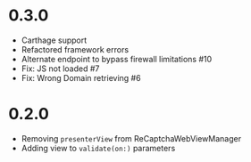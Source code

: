 # 0.3.0

- Carthage support
- Refactored framework errors
- Alternate endpoint to bypass firewall limitations #10
- Fix: JS not loaded #7
- Fix: Wrong Domain retrieving #6

# 0.2.0

- Removing `presenterView` from ReCaptchaWebViewManager
- Adding view to `validate(on:)` parameters

